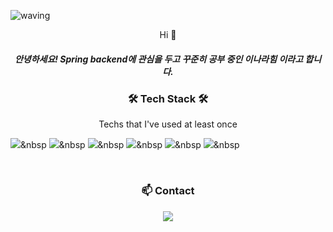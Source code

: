 ![waving](https://capsule-render.vercel.app/api?type=waving&height=150&fontAlign=80&fontAlignY=40&color=gradient)
<p align="center">Hi 👋</p>
<h5 align="center">안녕하세요! Spring backend에 관심을 두고 꾸준히 공부 중인 이나라힘 이라고 합니다.</p>
<h3 align="center">🛠 Tech Stack 🛠</h3>

<p align="center"> Techs that I've used at least once </p>

  <img src="https://img.shields.io/badge/Java-DA1F26?style=flat-square&logo=Java&logoColor=white"/></a>&nbsp 
  <img src="https://img.shields.io/badge/Spring-6DB33F?style=flat-square&logo=Spring&logoColor=white"/></a>&nbsp 
  <img src="https://img.shields.io/badge/aws-333664?style=flat-square&logo=amazon-aws&logoColor=white"/></a>&nbsp 
  <img src="https://img.shields.io/badge/docker-0085CA?style=flat-square&logo=docker&logoColor=white"/></a>&nbsp
   <img src="https://img.shields.io/badge/react-40AEF0?style=flat-square&logo=react&logoColor=white"/></a>&nbsp
   <img src="https://img.shields.io/badge/mysql-1B72BE?style=flat-square&logo=mysql&logoColor=white"/></a>&nbsp
</p>

<br>

<h3 align="center"> 📫 Contact  </h3>
<p align="center">
  <a href="mailto:narahim.lee@gmail.com"><img src="https://img.shields.io/badge/Gmail-d14836?style=flat-square&logo=Gmail&logoColor=white&link=narahim.lee@gmail.com"/></a>
</p>